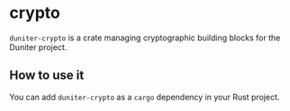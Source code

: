 # crypto

`duniter-crypto` is a crate managing cryptographic building blocks for the Duniter project.

## How to use it

You can add `duniter-crypto` as a `cargo` dependency in your Rust project.
